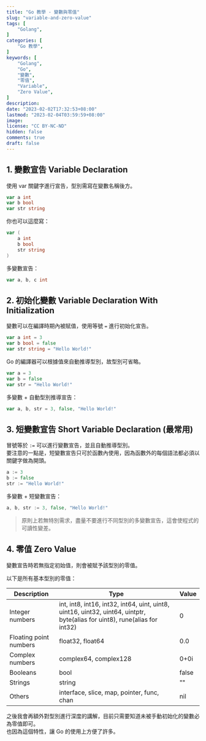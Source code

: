```yaml
---
title: "Go 教學 - 變數與零值"
slug: "variable-and-zero-value"
tags: [
    "Golang",
]
categories: [
    "Go 教學",
]
keywords: [
    "Golang",
    "Go",
    "變數",
    "零值",
    "Variable",
    "Zero Value",
]
description:
date: "2023-02-02T17:32:53+08:00"
lastmod: "2023-02-04T03:59:59+08:00"
image:
license: "CC BY-NC-ND"
hidden: false
comments: true
draft: false
---
```


## 1. 變數宣告 Variable Declaration

使用 var 關鍵字進行宣告，型別需寫在變數名稱後方。

```go
var a int
var b bool
var str string
```

你也可以這麼寫：

```go
var (
    a int
    b bool
    str string
)
```

多變數宣告：

```go
var a, b, c int
```

## 2. 初始化變數 Variable Declaration With Initialization

變數可以在編譯時期內被賦值，使用等號 `=` 進行初始化宣告。

```go
var a int = 3
var b bool = false
var str string = "Hello World!"
```

Go 的編譯器可以根據值來自動推導型別，故型別可省略。

```go
var a = 3
var b = false
var str = "Hello World!"
```

多變數 + 自動型別推導宣告：

```go
var a, b, str = 3, false, "Hello World!"
```

## 3. 短變數宣告 Short Variable Declaration (最常用)

冒號等於 `:=` 可以進行變數宣告，並且自動推導型別。  
要注意的一點是，短變數宣告只可於函數內使用，因為函數外的每個語法都必須以關鍵字做為開頭。

```go
a := 3
b := false
str := "Hello World!"
```

多變數 + 短變數宣告：

```go
a, b, str := 3, false, "Hello World!"
```

> 原則上若無特別需求，盡量不要進行不同型別的多變數宣告，這會使程式的可讀性變差。

## 4. 零值 Zero Value

變數宣告時若無指定初始值，則會被賦予該型別的零值。

以下是所有基本型別的零值：

| Description | Type | Value |
| ---------------------- | - | - |
| Integer numbers        | int, int8,  int16, int32, int64, uint, uint8, uint16, uint32, uint64, uintptr, byte(alias for uint8), rune(alias for int32) | 0 |
| Floating point numbers | float32, float64 | 0.0 |
| Complex numbers        | complex64, complex128 | 0+0i |
| Booleans               | bool | false |
| Strings                | string | "" |
| Others                 | interface, slice, map, pointer, func, chan | nil |

之後我會再額外對型別進行深度的講解，目前只需要知道未被手動初始化的變數必為零值即可。  
也因為這個特性，讓 Go 的使用上方便了許多。
